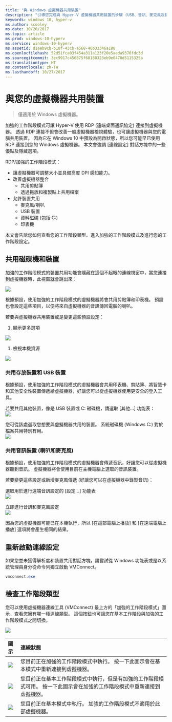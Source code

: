 ```yaml
---
title: "與 Windows 虛擬機器共用裝置"
description: "引導您完成與 Hyper-V 虛擬機器共用裝置的步驟 (USB、音訊、麥克風及裝載的磁碟機)"
keywords: windows 10, hyper-v
ms.author: scooley
ms.date: 10/20/2017
ms.topic: article
ms.prod: windows-10-hyperv
ms.service: windows-10-hyperv
ms.assetid: d1aeb9cb-b18f-43cb-a568-46b33346a188
ms.openlocfilehash: 52d51fca03f454a311a123f20e5aeda9376fdc3d
ms.sourcegitcommit: 3ec9917c456875f68180323eb9e0470d5115325a
ms.translationtype: HT
ms.contentlocale: zh-TW
ms.lasthandoff: 10/27/2017
---
```

# <a name="share-devices-with-your-virtual-machine"></a>與您的虛擬機器共用裝置

> 僅適用於 Windows 虛擬機器。

加強的工作階段模式可讓 Hyper-V 使用 RDP (遠端桌面通訊協定) 連接到虛擬機器。  透過 RDP 連接不但會改善一般虛擬機器檢視體驗，也可讓虛擬機器與您的電腦共用裝置。  因為它在 Windows 10 中預設為開啟狀態，所以您可能早已使用 RDP 連接到您的 Windows 虛擬機器。  本文會強調 [連線設定] 對話方塊中的一些優點及隱藏選項。

RDP/加強的工作階段模式：

* 讓虛擬機器可調整大小並具備高度 DPI 感知能力。
* 改善虛擬機器整合
  * 共用剪貼簿
  * 透過拖放和複製貼上共用檔案
* 允許裝置共用
  * 麥克風/喇叭
  * USB 裝置
  * 資料磁碟 (包括 C:)
  * 印表機

本文會告訴您如何查看您的工作階段類型、進入加強的工作階段模式及進行您的工作階段設定。

## <a name="share-drives-and-devices"></a>共用磁碟機和裝置

加強的工作階段模式的裝置共用功能會隱藏在這個不起眼的連線視窗中，當您連接到虛擬機器時，此視窗就會跳出來：

![](media/esm-default-view.png)

根據預設，使用加強的工作階段模式的虛擬機器將會共用剪貼簿和印表機。  預設也會設定這些項目，以便將來自虛擬機器的音訊傳回電腦的喇叭。

若要與虛擬機器共用裝置或是變更這些預設設定：

1. 顯示更多選項

  ![](media/esm-show-options.png)

1. 檢視本機資源

  ![](media/esm-local-resources.png)

### <a name="share-storage-and-usb-devices"></a>共用存放裝置和 USB 裝置

根據預設，使用加強的工作階段模式的虛擬機器會共用印表機、剪貼簿、將智慧卡和其他安全性裝置傳遞給虛擬機器，好讓您可以從虛擬機器使用更安全的登入工具。

若要共用其他裝置，像是 USB 裝置或 C: 磁碟機，請選取 [其他...] 功能表：  
![](media/esm-more-devices.png)

您可從該處選取您想要與虛擬機器共用的裝置。  系統磁碟機 (Windows C:) 對於檔案共用特別有用。  
![](media/esm-drives-usb.png)

### <a name="share-audio-devices-speakers-and-microphones"></a>共用音訊裝置 (喇叭和麥克風)

根據預設，使用加強的工作階段模式的虛擬機器會傳遞音訊，好讓您可以從虛擬機器聽到音訊。  虛擬機器將會使用目前在主機電腦上選取的音訊裝置。

若要變更這些設定或新增麥克風傳遞 (好讓您可以在虛擬機器中錄製音訊)：

選取用於進行遠端音訊設定的 [設定...] 功能表  
![](media/esm-audio.png)

立即進行音訊和麥克風設定  
![](media/esm-audio-settings.png)

因為您的虛擬機器可能已在本機執行，所以 [在這部電腦上播放] 和 [在遠端電腦上播放] 選項將會產生相同的結果。

## <a name="re-launching-the-connection-settings"></a>重新啟動連線設定

如果您並未獲得解析度和裝置共用對話方塊，請嘗試從 Windows 功能表或是以系統管理員身分從命令列獨立啟動 VMConnect。  

``` Powershell
vmconnect.exe
```

## <a name="check-session-type"></a>檢查工作階段類型

您可以使用虛擬機器連線工具 (VMConnect) 最上方的「加強的工作階段模式」圖示，查看您擁有哪一種連線類型。  這個按鈕也可讓您在基本工作階段與加強的工作階段模式之間切換。

![](media/esm-button-location.png)

| 圖示 | 連線狀態 |
|:-----|:---------|
|![](media/esm-basic.png)| 您目前正在加強的工作階段模式中執行。  按一下此圖示會在基本模式中重新連接到虛擬機器。 |
|![](media/esm-connect.png)| 您目前正在基本工作階段模式中執行，但是有加強的工作階段模式可用。  按一下此圖示會在加強的工作階段模式中重新連接到虛擬機器。  |
|![](media/esm-stop.png)| 您目前正在基本模式中執行。  加強的工作階段模式不適用於此部虛擬機器。 |